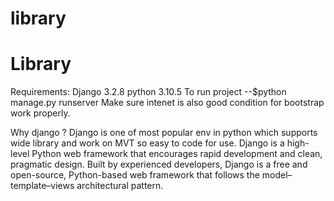 # library

# Library 
Requirements:
Django 3.2.8
python 3.10.5
To run project --$python manage.py runserver
Make sure intenet is also good condition for bootstrap work properly.

Why django ?
Django is one of most popular env in python which supports wide library and work on MVT so easy to code for use.
Django is a high-level Python web framework that encourages rapid development and clean, pragmatic design. Built by experienced developers,
Django is a free and open-source, Python-based web framework that follows the model–template–views architectural pattern. 
